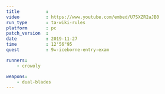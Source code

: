 ```yaml
---
title          :
video          : https://www.youtube.com/embed/U7SXZR2aJB0
run_type       : ta-wiki-rules
platform       : pc
patch_version  : 
date           : 2019-11-27
time           : 12'56"95
quest          : 9★-iceborne-entry-exam

runners:
    - crowoly

weapons:
    - dual-blades
---
```

